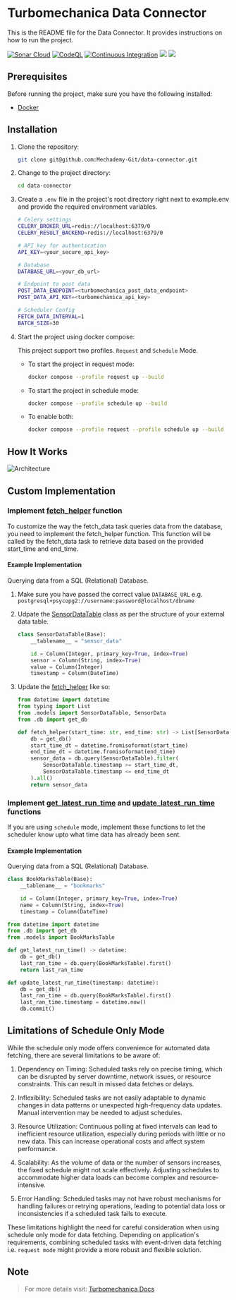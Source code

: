 # Turbomechanica Data Connector

This is the README file for the Data Connector. It provides instructions on how to run the project.

[![Sonar Cloud](https://github.com/Mechademy-Git/data-connector/actions/workflows/sonarcloud.yaml/badge.svg)](https://github.com/Mechademy-Git/data-connector/actions/workflows/sonarcloud.yaml)
[![CodeQL](https://github.com/Mechademy-Git/data-connector/actions/workflows/github-code-scanning/codeql/badge.svg)](https://github.com/Mechademy-Git/data-connector/actions/workflows/github-code-scanning/codeql)
[![Continuous Integration](https://github.com/Mechademy-Git/data-connector/actions/workflows/ci.yaml/badge.svg)](https://github.com/Mechademy-Git/data-connector/actions/workflows/ci.yaml)
<a href="https://github.com/Mechademy-Git/data-connector/"><img src="https://img.shields.io/badge/python-3.9-fec100?labelColor=fec100&color=163B36"></a>
<a href="https://github.com/Mechademy-Git/data-connector?tab=GPL-3.0-1-ov-file"><img src="https://img.shields.io/badge/license-GPL%203.0-fec100?label=license&labelColor=fec100&color=163B36"></a>

## Prerequisites

Before running the project, make sure you have the following installed:

- [Docker](https://www.docker.com)

## Installation

1. Clone the repository:

    ```bash
    git clone git@github.com:Mechademy-Git/data-connector.git
    ```

2. Change to the project directory:

    ```bash
    cd data-connector
    ```

3. Create a `.env` file in the project's root directory right next to example.env and provide the required environment variables.

    ```bash
    # Celery settings
    CELERY_BROKER_URL=redis://localhost:6379/0
    CELERY_RESULT_BACKEND=redis://localhost:6379/0

    # API key for authentication
    API_KEY=<your_secure_api_key>

    # Database
    DATABASE_URL=<your_db_url>

    # Endpoint to post data
    POST_DATA_ENDPOINT=<turbomechanica_post_data_endpoint>
    POST_DATA_API_KEY=<turbomechanica_api_key>

    # Scheduler Config
    FETCH_DATA_INTERVAL=1
    BATCH_SIZE=30
    ```


4. Start the project using docker compose:

    This project support two profiles. `Request` and `Schedule` Mode.

    - To start the project in request mode:

        ```bash
        docker compose --profile request up --build
        ```
    
    - To start the project in schedule mode:

        ```bash
        docker compose --profile schedule up --build
        ```

    - To enable both:

        ```bash
        docker compose --profile request --profile schedule up --build
        ```

## How It Works

![Architecture](https://i.imgur.com/dziHmoe.png)

## Custom Implementation

### Implement [fetch_helper](./app/utils.py) function
To customize the way the fetch_data task queries data from the database, you need to implement the fetch_helper function. This function will be called by the fetch_data task to retrieve data based on the provided start_time and end_time.

#### Example Implementation
Querying data from a SQL (Relational) Database.

1. Make sure you have passed the correct value `DATABASE_URL` e.g. `postgresql+psycopg2://username:password@localhost/dbname`

2. Udpate the [SensorDataTable](./app/models.py) class as per the structure of your external data table.
    ```python
    class SensorDataTable(Base):
        __tablename__ = "sensor_data"

        id = Column(Integer, primary_key=True, index=True)
        sensor = Column(String, index=True)
        value = Column(Integer)
        timestamp = Column(DateTime)
    ```

3. Update the [fetch_helper](./app/utils.py) like so:
    ```python
    from datetime import datetime
    from typing import List
    from .models import SensorDataTable, SensorData
    from .db import get_db

    def fetch_helper(start_time: str, end_time: str) -> List[SensorData]:
        db = get_db()
        start_time_dt = datetime.fromisoformat(start_time)
        end_time_dt = datetime.fromisoformat(end_time)
        sensor_data = db.query(SensorDataTable).filter(
            SensorDataTable.timestamp >= start_time_dt,
            SensorDataTable.timestamp <= end_time_dt
        ).all()
        return sensor_data

    ```

### Implement [get_latest_run_time](./app/utils.py) and [update_latest_run_time](./app/utils.py) functions
If you are using `schedule` mode, implement these functions to let the scheduler know upto what time data has already been sent.

#### Example Implementation
Querying data from a SQL (Relational) Database.

```python
class BookMarksTable(Base):
    __tablename__ = "bookmarks"

    id = Column(Integer, primary_key=True, index=True)
    name = Column(String, index=True)
    timestamp = Column(DateTime)
```

```python
from datetime import datetime
from .db import get_db
from .models import BookMarksTable

def get_latest_run_time() -> datetime:
    db = get_db()
    last_ran_time = db.query(BookMarksTable).first()
    return last_ran_time

def update_latest_run_time(timestamp: datetime):
    db = get_db()
    last_ran_time = db.query(BookMarksTable).first()
    last_ran_time.timestamp = datetime.now()
    db.commit()
```

## Limitations of Schedule Only Mode
While the schedule only mode offers convenience for automated data fetching, there are several limitations to be aware of:

1. Dependency on Timing:
    Scheduled tasks rely on precise timing, which can be disrupted by server downtime, network issues, or resource constraints. This can result in missed data fetches or delays.

2. Inflexibility:
    Scheduled tasks are not easily adaptable to dynamic changes in data patterns or unexpected high-frequency data updates. Manual intervention may be needed to adjust schedules.

3. Resource Utilization:
    Continuous polling at fixed intervals can lead to inefficient resource utilization, especially during periods with little or no new data. This can increase operational costs and affect system performance.

4. Scalability:
    As the volume of data or the number of sensors increases, the fixed schedule might not scale effectively. Adjusting schedules to accommodate higher data loads can become complex and resource-intensive.

5. Error Handling:
    Scheduled tasks may not have robust mechanisms for handling failures or retrying operations, leading to potential data loss or inconsistencies if a scheduled task fails to execute.

These limitations highlight the need for careful consideration when using schedule only mode for data fetching. Depending on application's requirements, combining scheduled tasks with event-driven data fetching i.e. `request mode` might provide a more robust and flexible solution.

## Note
> For more details visit: [Turbomechanica Docs](https://docs.turbomechanica.ai)
